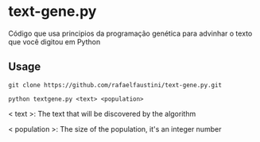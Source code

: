 # text-gene.py
Código que usa principios da programação genética para advinhar o texto que você digitou em Python

## Usage
```git clone https://github.com/rafaelfaustini/text-gene.py.git``` 

```python textgene.py <text> <population>``` 

< text >: The text that will be discovered by the algorithm

< population >: The size of the population, it's an integer number
